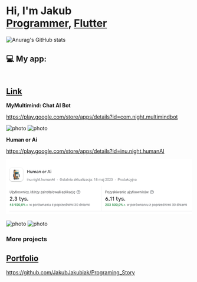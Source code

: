 <!-- ### Hi there 👋 -->
<h1>Hi, I'm Jakub <br/>
<a href="https://github.com/JakubJakubiak">Programmer</a>,
<a href="https://www.linkedin.com/in/jakub-jakubiak-793213174/">Flutter</a>
</a></h1>



![Anurag's GitHub stats](https://github-readme-stats.vercel.app/api/top-langs?username=JakubJakubiak)
<h2>💻 My app:</h2>



<!-- ![Anurag's GitHub stats](https://raw.githubusercontent.com/JakubJakubiak/jsonList/main/images/emojibest_com_AnimatedSticker.gif) -->



<h2><br/>
<a href="https://play.google.com/store/apps/details?id=com.night.multimindbot">Link</a>
</h2>
<b>MyMultimind: Chat AI Bot</b>

https://play.google.com/store/apps/details?id=com.night.multimindbot

![photo](https://play-lh.googleusercontent.com/-WZofHSZ1X-CON8g-ZAOagOrStGFWACxdmqpj1xlo8bTIpJmd1TiUO5PSkgkLBkWZFfU=w720-h560-rw)
![photo](https://play-lh.googleusercontent.com/9FSvr1BEY8WrSr3lcj-qc8nPhkLR67V5jG8R9PsWP_cooJHnn0DVzXsACbJvU_E_rUo=w720-h560-rw)
<!-- ![photo](https://play-lh.googleusercontent.com/Cnm-XsgJ__v7IRytwbJ12DG55WKw9EtKi50vA_Kv69OKzk4GXO-ZLdrD5M6fRHTW_bs=w720-h560-rw) -->
<b>Human or Ai</b>
<!-- <b>Human or Ai</b> -->
https://play.google.com/store/apps/details?id=inu.night.humanAI</b>

![photo](https://raw.githubusercontent.com/JakubJakubiak/Programing_Story/main/png/Human_or_Ai_success.png)</b>

![photo](https://play-lh.googleusercontent.com/1_pIdn7seSMs1cliQVh6t69AGAT7xJxYWGOeH54x1zKfSz8snSyZmN43CNDuXbh-RjjH=w720-h560-rw)
![photo](https://play-lh.googleusercontent.com/VolEnn3CKhDGTmqWvgxerkRGEtLJEjuNisPdk_QAZyKPjWJYNCAi_xv6L6QVJ4HaDR0=w720-h560-rw)
<h3>
<b>More projects</b>
</h3>



<h2>
<a href="https://jakub-jakaubiak-portfolio-inu.vercel.app">Portfolio</a>
</h2>

https://github.com/JakubJakubiak/Programing_Story
<!--
**JakubJakubiak/JakubJakubiak** is a ✨ _special_ ✨ repository because its `README.md` (this file) appears on your GitHub profile.
<h1>Hi, I'm Jakub <br/>
<a href="https://play.google.com/store/apps/details?id=inu.night.qizelogo">APK</a>,
</a></h1>


![photo]([https://user-images.githubusercontent.com/34916730/87888249-f91c3000-ca2b-11ea-82b9-456ce838f444.png](https://play-lh.googleusercontent.com/G6syde95yo0-gbNl-nX51K_TW-JRjTgIHCEj2WVA73vleSFSqQblAUPC-CShtrR5IA=w2560-h1440-rw)

Here are some ideas to get you started:

- 🔭 I’m currently working on ...
- 🌱 I’m currently learning ...
- 👯 I’m looking to collaborate on ...
- 🤔 I’m looking for help with ...
- 💬 Ask me about ...
- 📫 How to reach me: ...
- 😄 Pronouns: ...
- ⚡ Fun fact: ...
-->
